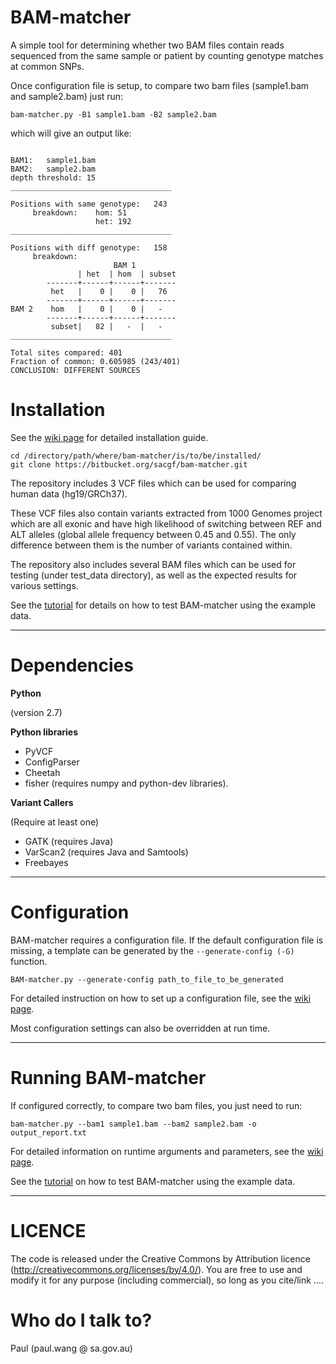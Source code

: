 # BAM-matcher #

A simple tool for determining whether two BAM files contain reads sequenced from the same sample or patient by counting genotype matches at common SNPs.

Once configuration file is setup, to compare two bam files (sample1.bam and sample2.bam) just run:
```
bam-matcher.py -B1 sample1.bam -B2 sample2.bam
```

which will give an output like:
```

BAM1:	sample1.bam 
BAM2:	sample2.bam 
depth threshold: 15 
____________________________________

Positions with same genotype:   243  
     breakdown:    hom: 51
                   het: 192
____________________________________

Positions with diff genotype:   158 
     breakdown:
                       BAM 1 
               | het  | hom  | subset 
        -------+------+------+------- 
         het   |    0 |    0 |   76  
        -------+------+------+------- 
BAM 2    hom   |    0 |    0 |   -   
        -------+------+------+------- 
         subset|   82 |   -  |   -   
____________________________________

Total sites compared: 401
Fraction of common: 0.605985 (243/401)
CONCLUSION: DIFFERENT SOURCES

```




# Installation #

See the [wiki page](https://bitbucket.org/sacgf/bam-matcher/wiki/Installation) for detailed installation guide.

```
cd /directory/path/where/bam-matcher/is/to/be/installed/
git clone https://bitbucket.org/sacgf/bam-matcher.git
```

The repository includes 3 VCF files which can be used for comparing human data (hg19/GRCh37). 

These VCF files also contain variants extracted from 1000 Genomes project which are all exonic and have high likelihood of switching between REF and ALT alleles (global allele frequency between 0.45 and 0.55). 
The only difference between them is the number of variants contained within.

The repository also includes several BAM files which can be used for testing (under test_data directory), as well as the expected results for various settings.

See the [tutorial](https://bitbucket.org/sacgf/bam-matcher/wiki/Usage) for details on how to test BAM-matcher using the example data.

-----

# Dependencies #

**Python** 

(version 2.7)

**Python libraries**

* PyVCF
* ConfigParser
* Cheetah
* fisher (requires numpy and python-dev libraries).

**Variant Callers**

(Require at least one)

* GATK (requires Java)
* VarScan2 (requires Java and Samtools)
* Freebayes

-----

# Configuration #

BAM-matcher requires a configuration file. If the default configuration file is missing, a template can be generated by the ```--generate-config (-G)``` function. 

```
BAM-matcher.py --generate-config path_to_file_to_be_generated
```

For detailed instruction on how to set up a configuration file, see the [wiki page](https://bitbucket.org/sacgf/bam-matcher/wiki/Configuration).

Most configuration settings can also be overridden at run time.

-----

# Running BAM-matcher #

If configured correctly, to compare two bam files, you just need to run:

```
bam-matcher.py --bam1 sample1.bam --bam2 sample2.bam -o output_report.txt
```

For detailed information on runtime arguments and parameters, see the [wiki page](https://bitbucket.org/sacgf/bam-matcher/wiki/Arguments).

See the [tutorial](https://bitbucket.org/sacgf/bam-matcher/wiki/Usage) on how to test BAM-matcher using the example data.

-----


# LICENCE #

The code is released under the Creative Commons by Attribution licence (http://creativecommons.org/licenses/by/4.0/). You are free to use and modify it for any purpose (including commercial), so long as you cite/link ....




# Who do I talk to? #

Paul (paul.wang @ sa.gov.au)